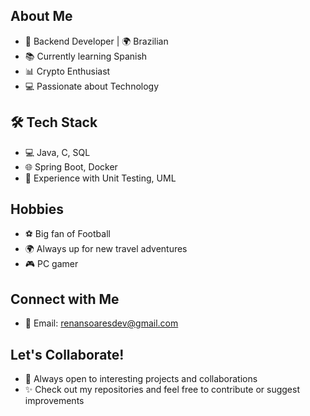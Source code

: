 ## About Me  
- 🚀 Backend Developer | 🌍 Brazilian  
- 📚 Currently learning Spanish
- 📊 Crypto Enthusiast
- 💻 Passionate about Technology  

## 🛠 Tech Stack  
- 💻 Java, C, SQL
- 🌐 Spring Boot, Docker  
- 🧪 Experience with Unit Testing, UML  

## Hobbies  
- ⚽ Big fan of Football  
- 🌍 Always up for new travel adventures  
- 🎮 PC gamer  

## Connect with Me  
- 📧 Email: [renansoaresdev@gmail.com](mailto:renansoaresdev@gmail.com)

## Let's Collaborate!  
- 🤝 Always open to interesting projects and collaborations  
- ✨ Check out my repositories and feel free to contribute or suggest improvements
